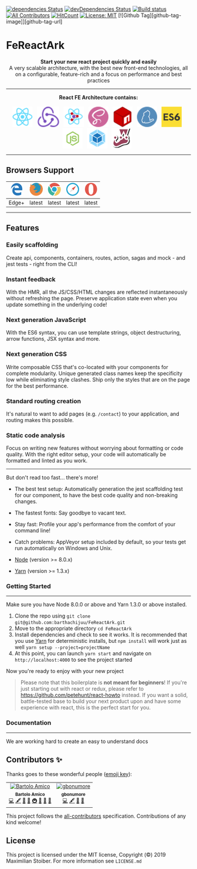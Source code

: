 [![dependencies Status](https://david-dm.org/barthachijuu/FeReactArk/status.svg)](https://david-dm.org/barthachijuu/FeReactArk)  [![devDependencies Status](https://david-dm.org/barthachijuu/FeReactArk/dev-status.svg)](https://david-dm.org/barthachijuu/FeReactArk?type=dev)  [![Build status](https://ci.appveyor.com/api/projects/status/vdlu7geteqc3p887?svg=true)](https://ci.appveyor.com/project/barthachijuu/fereactark)
[![All Contributors](https://img.shields.io/badge/all_contributors-2-orange.svg?style=flat-square)](#contributors)
 [![HitCount](http://hits.dwyl.io/barthachijuu/FeReactArk.svg)](http://hits.dwyl.io/barthachijuu/FeReactArk)
 [![License: MIT](https://img.shields.io/badge/License-MIT-yellow.svg)](https://opensource.org/licenses/MIT)
 [![Github Tag][github-tag-image]][github-tag-url]

# FeReactArk

<div align="center"><strong>Start your new react project quickly and easily</strong></div>
<div align="center">A very scalable architecture, with the best new front-end technologies, all on a configurable, feature-rich and a focus on performance and best practices</div>

---

<div align="center"><strong>React FE Architecture contains:</strong></div>
<br />
<div align="center">
<img src="./repo_readme_assets/react.png" height="55">&nbsp;&nbsp;
<img src="./repo_readme_assets/redux.png" height="55">&nbsp;&nbsp;
<img src="./repo_readme_assets/router.png" height="55">&nbsp;&nbsp;
<img src="./repo_readme_assets/logo-sass.png" height="55">&nbsp;&nbsp;
<img src="./repo_readme_assets/logo-npm.png" height="55">&nbsp;&nbsp;
<img src="./repo_readme_assets/yarn.png" height="55">&nbsp;&nbsp;
<img src="./repo_readme_assets/logo-es6.png" height="55">&nbsp;&nbsp;
<img src="./repo_readme_assets/logo-node.png" height="55">&nbsp;&nbsp;
<img src="./repo_readme_assets/logo-webpack.png" height="55">&nbsp;&nbsp;
<img src="./repo_readme_assets/jest.png" height="55">&nbsp;&nbsp;
</div>

---

## Browsers Support

| <img src="./repo_readme_assets/browsers/browser-ie.svg" height="35"> | <img src="./repo_readme_assets/browsers/browser-firefox.svg" height="35"> | <img src="./repo_readme_assets/browsers/browser-chrome.svg" height="35"> | <img src="./repo_readme_assets/browsers/browser-safari.svg" height="35"> | <img src="./repo_readme_assets/browsers/browser-opera.svg" height="35"> |
| ------------------------------------------------------------ | ------------------------------------------------------------ | ------------------------------------------------------------ | ------------------------------------------------------------ | ------------------------------------------------------------ |
| Edge+                                                        | latest                                                       | latest                                                       | latest                                                       | latest                                                       |

---

## Features

### Easily scaffolding

Create api, components, containers, routes, action, sagas and mock - and jest tests - right from the CLI!

### Instant feedback

With the HMR, all the JS/CSS/HTML changes are reflected instantaneously without refreshing the page. Preserve application state even when you update something in the underlying code!

### Next generation JavaScript

With the ES6 syntax, you can use template strings, object destructuring, arrow functions, JSX syntax and more.

### Next generation CSS

Write composable CSS that's co-located with your components for complete modularity. Unique generated class names keep the specificity low while eliminating style clashes. Ship only the styles that are on the page for the best performance.

### Standard routing creation

It's natural to want to add pages (e.g. `/contact`) to your application, and routing makes this possible.

### Static code analysis

Focus on writing new features without worrying about formatting or code quality. With the right editor setup, your code will automatically be formatted and linted as you work.

---

But don't read too fast... there's more!

- The best test setup: Automatically generation the jest scaffolding test for our component, to have the best code quality and non-breaking changes.
- The fastest fonts: Say goodbye to vacant text.
- Stay fast: Profile your app's performance from the comfort of your command line!
- Catch problems: AppVeyor setup included by default, so your tests get run automatically on Windows and Unix.

- [Node](http://nodejs.org/download/) (version >= 8.0.x)
- [Yarn](https://yarnpkg.com/en/docs/install) (version >= 1.3.x)

### Getting Started

---

Make sure you have Node 8.0.0 or above and Yarn 1.3.0 or above installed.

1. Clone the repo using `git clone git@github.com:barthachijuu/FeReactArk.git`
2. Move to the appropriate directory `cd FeReactArk`
3. Install dependencies and check to see it works. It is recommended that you use [Yarn](https://yarnpkg.com/) for deterministic installs, but `npm install` will work just as well `yarn setup --project=projectName`
4. At this point, you can launch `yarn start` and navigate on `http://localhost:4000` to see the project started

Now you're ready to enjoy with your new project

> Please note that this boilerplate is **not meant for beginners**! If you're just starting out with react or redux, please refer to <https://github.com/petehunt/react-howto> instead. If you want a solid, battle-tested base to build your next product upon and have some experience with react, this is the perfect start for you.

### Documentation

---
We are working hard to create an easy to understand docs

## Contributors ✨

Thanks goes to these wonderful people ([emoji key](https://allcontributors.org/docs/en/emoji-key)):

<!-- ALL-CONTRIBUTORS-LIST:START - Do not remove or modify this section -->
<!-- prettier-ignore -->
<table><tr><td align="center"><a href="http://about.me/bartolo_amico"><img src="https://avatars3.githubusercontent.com/u/1281894?v=4" width="100px;" alt="Bartolo Amico"/><br /><sub><b>Bartolo Amico</b></sub></a><br /><a href="https://github.com/barthachijuu/FeReactArk/commits?author=barthachijuu" title="Code">💻</a> <a href="#content-barthachijuu" title="Content">🖋</a> <a href="https://github.com/barthachijuu/FeReactArk/commits?author=barthachijuu" title="Documentation">📖</a> <a href="#ideas-barthachijuu" title="Ideas, Planning, & Feedback">🤔</a> <a href="#infra-barthachijuu" title="Infrastructure (Hosting, Build-Tools, etc)">🚇</a> <a href="#maintenance-barthachijuu" title="Maintenance">🚧</a> <a href="#plugin-barthachijuu" title="Plugin/utility libraries">🔌</a> <a href="#projectManagement-barthachijuu" title="Project Management">📆</a></td><td align="center"><a href="https://github.com/gbonumore"><img src="https://avatars2.githubusercontent.com/u/34310821?v=4" width="100px;" alt="gbonumore"/><br /><sub><b>gbonumore</b></sub></a><br /><a href="https://github.com/barthachijuu/FeReactArk/commits?author=gbonumore" title="Code">💻</a> <a href="#content-gbonumore" title="Content">🖋</a> <a href="#design-gbonumore" title="Design">🎨</a> <a href="https://github.com/barthachijuu/FeReactArk/commits?author=gbonumore" title="Documentation">📖</a></td></tr></table>

<!-- ALL-CONTRIBUTORS-LIST:END -->

This project follows the [all-contributors](https://github.com/all-contributors/all-contributors) specification. Contributions of any kind welcome!

## License

This project is licensed under the MIT license, Copyright (©) 2019 Maximilian Stoiber. For more information see `LICENSE.md`
